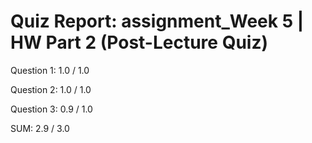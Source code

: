 # Quiz Report: assignment_Week 5 | HW Part 2 (Post-Lecture Quiz)

Question 1: 1.0 / 1.0

Question 2: 1.0 / 1.0

Question 3: 0.9 / 1.0

SUM: 2.9 / 3.0
